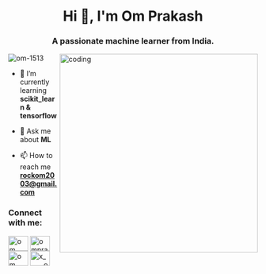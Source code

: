 <h1 align="center">Hi 👋, I'm Om Prakash</h1>
<h3 align="center">A passionate machine learner from India.</h3>
<img align="right"alt="coding"width="400"src="https://media2.giphy.com/media/v1.Y2lkPTc5MGI3NjExZzlycDBnaGdqaG4weXpoY2hzNHRyYWNhM3M0bmk5czZ4eGloZTA5MSZlcD12MV9pbnRlcm5hbF9naWZfYnlfaWQmY3Q9Zw/coxQHKASG60HrHtvkt/giphy.gif">

<p align="left"> <img src="https://komarev.com/ghpvc/?username=om-1513&label=Profile%20views&color=0e75b6&style=flat" alt="om-1513" /> </p>

- 🌱 I’m currently learning **scikit_learn & tensorflow**

- 💬 Ask me about **ML**

- 📫 How to reach me **rockom2003@gmail.com**

<h3 align="left">Connect with me:</h3>
<p align="left">
<a href="https://linkedin.com/in/om prakash" target="blank"><img align="center" src="https://raw.githubusercontent.com/rahuldkjain/github-profile-readme-generator/master/src/images/icons/Social/linked-in-alt.svg" alt="om prakash" height="30" width="40" /></a>
<a href="https://kaggle.com/omprakash151" target="blank"><img align="center" src="https://raw.githubusercontent.com/rahuldkjain/github-profile-readme-generator/master/src/images/icons/Social/kaggle.svg" alt="omprakash151" height="30" width="40" /></a>
<a href="https://fb.com/om prakash" target="blank"><img align="center" src="https://raw.githubusercontent.com/rahuldkjain/github-profile-readme-generator/master/src/images/icons/Social/facebook.svg" alt="om prakash" height="30" width="40" /></a>
<a href="https://instagram.com/x_____om______x" target="blank"><img align="center" src="https://raw.githubusercontent.com/rahuldkjain/github-profile-readme-generator/master/src/images/icons/Social/instagram.svg" alt="x_____om______x" height="30" width="40" /></a>
